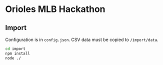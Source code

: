 # Orioles MLB Hackathon

## Import

Configuration is in `config.json`. CSV data must be copied to `/import/data`.

```bash
cd import
npm install
node ./
```
